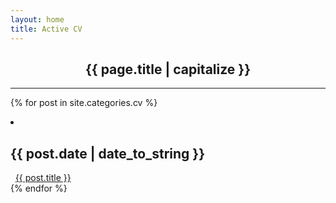 ```yaml
---
layout: home
title: Active CV
---
```

<center><h2> <strong> {{ page.title | capitalize }} </strong></h2> </center><hr>

{% for post in site.categories.cv %}
 <li><h2>  <span>{{ post.date | date_to_string }} </h2></span>
              &nbsp; <a href="{{ post.url }}"> {{ post.title }}</a>
 </li>
{% endfor %}
